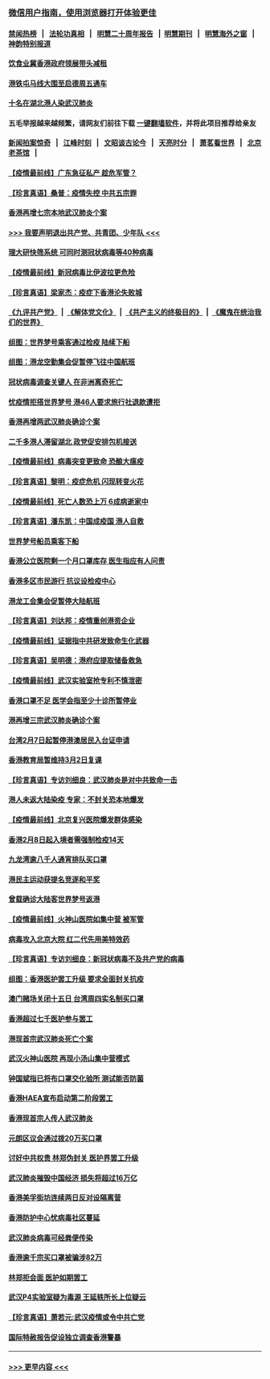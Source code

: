 ### [微信用户指南，使用浏览器打开体验更佳](https://github.com/gfw-breaker/banned-news1/blob/master/indexes/wechat-guide.md?t=0)
#### [禁闻热榜](热点新闻.md?t=0)  &nbsp;&nbsp;|&nbsp;&nbsp; [法轮功真相](https://github.com/gfw-breaker/truth/blob/master/README.md?t=0) &nbsp;&nbsp;|&nbsp;&nbsp; [明慧二十周年报告](https://github.com/gfw-breaker/mh-reports/blob/master/README.md?t=0) &nbsp;&nbsp;|&nbsp;&nbsp;[明慧期刊](https://github.com/gfw-breaker/mh-qikan) &nbsp;&nbsp;|&nbsp;&nbsp; [明慧海外之窗](https://github.com/gfw-breaker/mh-news/blob/master/README.md?t=0) &nbsp;&nbsp;|&nbsp;&nbsp; [神韵特别报道](https://github.com/gfw-breaker/mh-news/blob/master/shenyun.md?t=0)
#### [饮食业冀香港政府领展带头减租](../pages/nsc415/n11864876.md?t=02131733) 
#### [港铁屯马线大围至启德周五通车](../pages/nsc415/n11864842.md?t=02131733) 
#### [十名在湖北港人染武汉肺炎](../pages/nsc415/n11864807.md?t=02131733) 
#### 五毛举报越来越频繁，请网友们前往下载 [一键翻墙软件](https://github.com/gfw-breaker/ssr-accounts)，并将此项目推荐给亲友
#### [新闻拍案惊奇](https://github.com/gfw-breaker/banned-news1/blob/master/pages/link4.md) &nbsp;&nbsp;|&nbsp;&nbsp; [江峰时刻](https://github.com/gfw-breaker/banned-news1/blob/master/pages/link4.md) &nbsp;&nbsp;|&nbsp;&nbsp; [文昭谈古论今](https://github.com/gfw-breaker/banned-news1/blob/master/pages/link4.md) &nbsp;&nbsp;|&nbsp;&nbsp; [天亮时分](https://github.com/gfw-breaker/banned-news1/blob/master/pages/link4.md) &nbsp;&nbsp;|&nbsp;&nbsp; [萧茗看世界](https://github.com/gfw-breaker/banned-news1/blob/master/pages/link4.md) &nbsp;&nbsp;|&nbsp;&nbsp; [北京老茶馆](https://github.com/gfw-breaker/banned-news1/blob/master/pages/link4.md) &nbsp;&nbsp;|&nbsp;&nbsp; 
#### [【疫情最前线】广东急征私产 趁危军管？](../pages/nsc415/n11864205.md?t=02131733) 
#### [【珍言真语】桑普：疫情失控 中共五宗罪](../pages/nsc415/n11864157.md?t=02131733) 
#### [香港再增七宗本地武汉肺炎个案](../pages/nsc415/n11862405.md?t=02131733) 
#### [>>> 我要声明退出共产党、共青团、少年队 <<<](https://github.com/begood0513/goodnews/blob/master/quit/letter.md) 
#### [理大研快筛系统 可同时测冠状病毒等40种病毒](../pages/nsc415/n11862376.md?t=02131733) 
#### [【疫情最前线】新冠病毒比伊波拉更危险](../pages/nsc415/n11862199.md?t=02131733) 
#### [【珍言真语】梁家杰：疫症下香港沦失败城](../pages/nsc415/n11861588.md?t=02131733) 
#### [《九评共产党》](https://github.com/begood0513/9ping.md/blob/master/README.md) &nbsp;|&nbsp; [《解体党文化》](../../../../jtdwh.md/blob/master/README.md)  &nbsp;|&nbsp; [《共产主义的终极目的》](../../../../gczydzjmd.md/blob/master/README.md) &nbsp;|&nbsp; [《魔鬼在统治我们的世界》](../../../../mgztzwmdsj.md/blob/master/README.md) 
#### [组图：世界梦号乘客通过检疫 陆续下船](../pages/nsc415/n11858302.md?t=02131733) 
#### [组图：港龙空勤集会促暂停飞往中国航班](../pages/nsc415/n11858190.md?t=02131733) 
#### [冠状病毒调查关键人 在非洲离奇死亡](../pages/nsc415/n11859798.md?t=02131733) 
#### [忧疫情拒搭世界梦号 港46人要求旅行社退款遭拒](../pages/nsc415/n11859849.md?t=02131733) 
#### [香港再增两武汉肺炎确诊个案](../pages/nsc415/n11859833.md?t=02131733) 
#### [二千多港人滞留湖北 政党促安排包机接送](../pages/nsc415/n11859831.md?t=02131733) 
#### [【疫情最前线】病毒突变更致命 恐酿大瘟疫](../pages/nsc415/n11859604.md?t=02131733) 
#### [【珍言真语】黎明：疫症危机 闪现转变火花](../pages/nsc415/n11859199.md?t=02131733) 
#### [【疫情最前线】死亡人数恐上万 6成病逝家中](../pages/nsc415/n11856687.md?t=02131733) 
#### [【珍言真语】潘东凯：中国成疫国 港人自救](../pages/nsc415/n11856962.md?t=02131733) 
#### [世界梦号船员乘客下船](../pages/nsc415/n11856883.md?t=02131733) 
#### [香港公立医院剩一个月口罩库存 医生指应有人问责](../pages/nsc415/n11856875.md?t=02131733) 
#### [香港多区市民游行 抗议设检疫中心](../pages/nsc415/n11856866.md?t=02131733) 
#### [港龙工会集会促暂停大陆航班](../pages/nsc415/n11856840.md?t=02131733) 
#### [【珍言真语】刘达邦：疫情重创港资企业](../pages/nsc415/n11854274.md?t=02131733) 
#### [【疫情最前线】证据指中共研发致命生化武器](../pages/nsc415/n11853087.md?t=02131733) 
#### [【珍言真语】吴明德：港府应提取储备救急](../pages/nsc415/n11852734.md?t=02131733) 
#### [【疫情最前线】武汉实验室抢专利不慎泄密](../pages/nsc415/n11850310.md?t=02131733) 
#### [香港口罩不足 医学会指至少十诊所暂停业](../pages/nsc415/n11850301.md?t=02131733) 
#### [港再增三宗武汉肺炎确诊个案](../pages/nsc415/n11850328.md?t=02131733) 
#### [台湾2月7日起暂停港澳居民入台证申请](../pages/nsc415/n11850304.md?t=02131733) 
#### [香港教育局暂维持3月2日复课](../pages/nsc415/n11850260.md?t=02131733) 
#### [【珍言真语】专访刘细良：武汉肺炎是对中共致命一击](../pages/nsc415/n11849934.md?t=02131733) 
#### [港人未返大陆染疫 专家：不封关恐本地爆发](../pages/nsc415/n11848021.md?t=02131733) 
#### [【疫情最前线】北京复兴医院爆发群体感染](../pages/nsc415/n11847626.md?t=02131733) 
#### [香港2月8日起入境者需强制检疫14天](../pages/nsc415/n11847658.md?t=02131733) 
#### [九龙湾逾八千人通宵排队买口罩](../pages/nsc415/n11847647.md?t=02131733) 
#### [港民主运动获提名竞逐和平奖](../pages/nsc415/n11847633.md?t=02131733) 
#### [曾载确诊大陆客世界梦号返港](../pages/nsc415/n11847608.md?t=02131733) 
#### [【疫情最前线】火神山医院如集中营 被军管](../pages/nsc415/n11847524.md?t=02131733) 
#### [病毒攻入北京大院 红二代先用美特效药](../pages/nsc415/n11847427.md?t=02131733) 
#### [【珍言真语】专访刘细良：新冠状病毒不及共产党的病毒](../pages/nsc415/n11847164.md?t=02131733) 
#### [组图：香港医护罢工升级 要求全面封关抗疫](../pages/nsc415/n11844107.md?t=02131733) 
#### [澳门赌场关闭十五日 台湾周四实名制买口罩](../pages/nsc415/n11845083.md?t=02131733) 
#### [香港超过七千医护参与罢工](../pages/nsc415/n11845051.md?t=02131733) 
#### [港现首宗武汉肺炎死亡个案](../pages/nsc415/n11844998.md?t=02131733) 
#### [武汉火神山医院 再现小汤山集中营模式](../pages/nsc415/n11844763.md?t=02131733) 
#### [钟国斌指已将布口罩交化验所 测试能否防菌](../pages/nsc415/n11842783.md?t=02131733) 
#### [香港HAEA宣布启动第二阶段罢工](../pages/nsc415/n11842723.md?t=02131733) 
#### [香港现首宗人传人武汉肺炎](../pages/nsc415/n11842766.md?t=02131733) 
#### [元朗区议会通过拨20万买口罩](../pages/nsc415/n11842754.md?t=02131733) 
#### [讨好中共权贵 林郑伪封关 医护界罢工升级](../pages/nsc415/n11842359.md?t=02131733) 
#### [武汉肺炎摧毁中国经济 损失将超过16万亿](../pages/nsc415/n11839723.md?t=02131733) 
#### [香港美孚街坊连续两日反对设隔离营](../pages/nsc415/n11839962.md?t=02131733) 
#### [香港防护中心忧病毒社区蔓延](../pages/nsc415/n11839933.md?t=02131733) 
#### [武汉肺炎病毒可经粪便传染](../pages/nsc415/n11839939.md?t=02131733) 
#### [香港逾千宗买口罩被骗涉82万](../pages/nsc415/n11839914.md?t=02131733) 
#### [林郑拒会面 医护如期罢工](../pages/nsc415/n11839892.md?t=02131733) 
#### [武汉P4实验室疑为毒源 王延轶所长上位疑云](../pages/nsc415/n11835543.md?t=02131733) 
#### [【珍言真语】萧若元:武汉疫情或令中共亡党](../pages/nsc415/n11829394.md?t=02131733) 
#### [国际特赦报告促设独立调查香港警暴](../pages/nsc415/n11833845.md?t=02131733) 

----
#### [ >>> 更早内容 <<< ](../indexes/nsc415-earlier.md)
